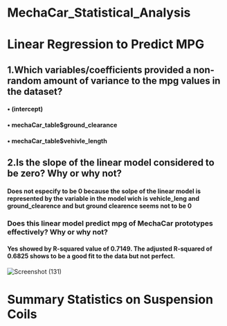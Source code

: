 # MechaCar_Statistical_Analysis


# Linear Regression to Predict MPG

  ##  1.Which variables/coefficients provided a non-random amount of variance to the mpg values in the             dataset?
    
#### •	(intercept)

#### •	mechaCar_table$ground_clearance

#### •	mechaCar_table$vehivle_length

 ##   2.Is the slope of the linear model considered to be zero? Why or why not?
    
   #### Does not especify to be 0 because the solpe of the linear model is represented by the variable in the model wich is vehicle_leng and ground_clearence and but ground clearence seems not to be 0
    
    
  ###  Does this linear model predict mpg of MechaCar prototypes effectively? Why or why not?
  
  #### Yes showed by R-squared value of 0.7149. The adjusted R-squared of 0.6825 shows to be a good fit to the data but not perfect.
    
![Screenshot (131)](https://user-images.githubusercontent.com/114957364/218589349-7443c4fd-1bb2-44e0-a237-9b5a52e86554.png)

# Summary Statistics on Suspension Coils
